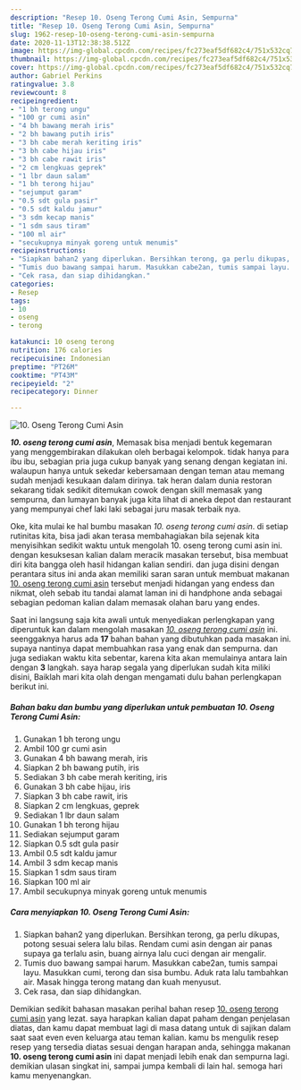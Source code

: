 ```yaml
---
description: "Resep 10. Oseng Terong Cumi Asin, Sempurna"
title: "Resep 10. Oseng Terong Cumi Asin, Sempurna"
slug: 1962-resep-10-oseng-terong-cumi-asin-sempurna
date: 2020-11-13T12:38:38.512Z
image: https://img-global.cpcdn.com/recipes/fc273eaf5df682c4/751x532cq70/10-oseng-terong-cumi-asin-foto-resep-utama.jpg
thumbnail: https://img-global.cpcdn.com/recipes/fc273eaf5df682c4/751x532cq70/10-oseng-terong-cumi-asin-foto-resep-utama.jpg
cover: https://img-global.cpcdn.com/recipes/fc273eaf5df682c4/751x532cq70/10-oseng-terong-cumi-asin-foto-resep-utama.jpg
author: Gabriel Perkins
ratingvalue: 3.8
reviewcount: 8
recipeingredient:
- "1 bh terong ungu"
- "100 gr cumi asin"
- "4 bh bawang merah iris"
- "2 bh bawang putih iris"
- "3 bh cabe merah keriting iris"
- "3 bh cabe hijau iris"
- "3 bh cabe rawit iris"
- "2 cm lengkuas geprek"
- "1 lbr daun salam"
- "1 bh terong hijau"
- "sejumput garam"
- "0.5 sdt gula pasir"
- "0.5 sdt kaldu jamur"
- "3 sdm kecap manis"
- "1 sdm saus tiram"
- "100 ml air"
- "secukupnya minyak goreng untuk menumis"
recipeinstructions:
- "Siapkan bahan2 yang diperlukan. Bersihkan terong, ga perlu dikupas, potong sesuai selera lalu bilas. Rendam cumi asin dengan air panas supaya ga terlalu asin, buang airnya lalu cuci dengan air mengalir."
- "Tumis duo bawang sampai harum. Masukkan cabe2an, tumis sampai layu. Masukkan cumi, terong dan sisa bumbu. Aduk rata lalu tambahkan air. Masak hingga terong matang dan kuah menyusut."
- "Cek rasa, dan siap dihidangkan."
categories:
- Resep
tags:
- 10
- oseng
- terong

katakunci: 10 oseng terong 
nutrition: 176 calories
recipecuisine: Indonesian
preptime: "PT26M"
cooktime: "PT43M"
recipeyield: "2"
recipecategory: Dinner

---
```



![10. Oseng Terong Cumi Asin](https://img-global.cpcdn.com/recipes/fc273eaf5df682c4/751x532cq70/10-oseng-terong-cumi-asin-foto-resep-utama.jpg)

<b><i>10. oseng terong cumi asin</i></b>, Memasak bisa menjadi bentuk kegemaran yang menggembirakan dilakukan oleh berbagai kelompok. tidak hanya para ibu ibu, sebagian pria juga cukup banyak yang senang dengan kegiatan ini. walaupun hanya untuk sekedar kebersamaan dengan teman atau memang sudah menjadi kesukaan dalam dirinya. tak heran dalam dunia restoran sekarang tidak sedikit ditemukan cowok dengan skill memasak yang sempurna, dan lumayan banyak juga kita lihat di aneka depot dan restaurant yang mempunyai chef laki laki sebagai juru masak terbaik nya.



Oke, kita mulai ke hal bumbu masakan <i>10. oseng terong cumi asin</i>. di setiap rutinitas kita, bisa jadi akan terasa membahagiakan bila sejenak kita menyisihkan sedikit waktu untuk mengolah 10. oseng terong cumi asin ini. dengan kesuksesan kalian dalam meracik masakan tersebut, bisa membuat diri kita bangga oleh hasil hidangan kalian sendiri. dan juga disini dengan perantara situs ini anda akan memiliki saran saran untuk membuat makanan <u>10. oseng terong cumi asin</u> tersebut menjadi hidangan yang endess dan nikmat, oleh sebab itu tandai alamat laman ini di handphone anda sebagai sebagian pedoman kalian dalam memasak olahan baru yang endes.


Saat ini langsung saja kita awali untuk menyediakan perlengkapan yang diperuntuk kan dalam mengolah masakan <u><i>10. oseng terong cumi asin</i></u> ini. seenggaknya harus ada <b>17</b> bahan bahan yang dibutuhkan pada masakan ini. supaya nantinya dapat membuahkan rasa yang enak dan sempurna. dan juga sediakan waktu kita sebentar, karena kita akan memulainya antara lain dengan <b>3</b> langkah. saya harap segala yang diperlukan sudah kita miliki disini, Baiklah mari kita olah dengan mengamati dulu bahan perlengkapan berikut ini.

<!--inarticleads1-->

##### Bahan baku dan bumbu yang diperlukan untuk pembuatan 10. Oseng Terong Cumi Asin:

1. Gunakan 1 bh terong ungu
1. Ambil 100 gr cumi asin
1. Gunakan 4 bh bawang merah, iris
1. Siapkan 2 bh bawang putih, iris
1. Sediakan 3 bh cabe merah keriting, iris
1. Gunakan 3 bh cabe hijau, iris
1. Siapkan 3 bh cabe rawit, iris
1. Siapkan 2 cm lengkuas, geprek
1. Sediakan 1 lbr daun salam
1. Gunakan 1 bh terong hijau
1. Sediakan sejumput garam
1. Siapkan 0.5 sdt gula pasir
1. Ambil 0.5 sdt kaldu jamur
1. Ambil 3 sdm kecap manis
1. Siapkan 1 sdm saus tiram
1. Siapkan 100 ml air
1. Ambil secukupnya minyak goreng untuk menumis




<!--inarticleads2-->

##### Cara menyiapkan 10. Oseng Terong Cumi Asin:

1. Siapkan bahan2 yang diperlukan. Bersihkan terong, ga perlu dikupas, potong sesuai selera lalu bilas. Rendam cumi asin dengan air panas supaya ga terlalu asin, buang airnya lalu cuci dengan air mengalir.
1. Tumis duo bawang sampai harum. Masukkan cabe2an, tumis sampai layu. Masukkan cumi, terong dan sisa bumbu. Aduk rata lalu tambahkan air. Masak hingga terong matang dan kuah menyusut.
1. Cek rasa, dan siap dihidangkan.




Demikian sedikit bahasan masakan perihal bahan resep <u>10. oseng terong cumi asin</u> yang lezat. saya harapkan kalian dapat paham dengan penjelasan diatas, dan kamu dapat membuat lagi di masa datang untuk di sajikan dalam saat saat even even keluarga atau teman kalian. kamu bs mengulik resep resep yang tersedia diatas sesuai dengan harapan anda, sehingga makanan <b>10. oseng terong cumi asin</b> ini dapat menjadi lebih enak dan sempurna lagi. demikian ulasan singkat ini, sampai jumpa kembali di lain hal. semoga hari kamu menyenangkan.
